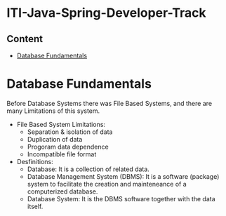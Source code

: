 # ITI-Java-Spring-Developer-Track

## Content
* [Database Fundamentals](#Database-Fundamentals)


# Database Fundamentals 
Before Database Systems there was File Based Systems, and there are many Limitations of this system.
* File Based System Limitations:
  * Separation & isolation of data
  * Duplication of data 
  * Progoram data dependence
  * Incompatible file format
* Desfinitions:
  * Database: It is a collection of related data.
  * Database Management System (DBMS): It is a software (package) system to facilitate the creation and mainteneance of a computerized database.
  * Database System: It is the DBMS software together with the data itself.
   

